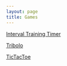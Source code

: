 ```yaml
---
layout: page
title: Games
---
```


[Interval Training Timer](https://quentinduval.github.io/interval-training/index.html)

[Tribolo](https://quentinduval.github.io/tribolo/index.html)

[TicTacToe](https://quentinduval.github.io/tictactoe/index.html)
